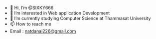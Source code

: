- 👋 Hi, I’m @SIXKY666
- 👀 I’m interested in Web application Development
- 🌱 I’m currently studying Computer Science at Thammasat University
- 📫 How to reach me 
- Email : natdanai226@gmail.com
